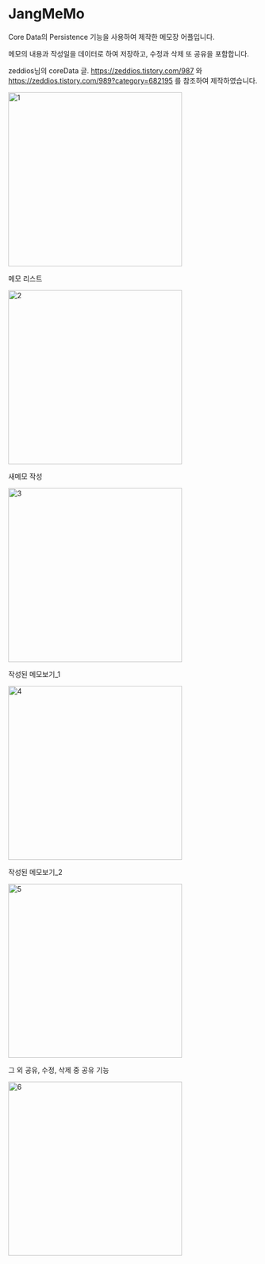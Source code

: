 # JangMeMo


  Core Data의 Persistence 기능을 사용하여 제작한 메모장 어플입니다.
  
  메모의 내용과 작성일을 데이터로 하여 저장하고, 수정과 삭제 또 공유을 포함합니다.
  
  
  zeddios님의 coreData 글.
  https://zeddios.tistory.com/987 와
  https://zeddios.tistory.com/989?category=682195 를 참조하여 제작하였습니다.
  
  


<img width="350" alt="1" src="https://user-images.githubusercontent.com/37135479/105853346-eca31080-6028-11eb-9c77-3bf0721cbce7.png">






  메모 리스트

<img width="350" alt="2" src="https://user-images.githubusercontent.com/37135479/105853393-fd538680-6028-11eb-9f6a-58c0ea065368.png">






  새메모 작성

<img width="350" alt="3" src="https://user-images.githubusercontent.com/37135479/105853505-1fe59f80-6029-11eb-9b18-09cfba003827.png">






  작성된 메모보기_1
  
<img width="350" alt="4" src="https://user-images.githubusercontent.com/37135479/105853565-32f86f80-6029-11eb-934b-f30017f94563.png">






  작성된 메모보기_2

<img width="350" alt="5" src="https://user-images.githubusercontent.com/37135479/105853692-4a375d00-6029-11eb-9916-b3577549c2a9.png">






  그 외 공유, 수정, 삭제 중 공유 기능
  
  <img width="350" alt="6" src="https://user-images.githubusercontent.com/37135479/105853734-5a4f3c80-6029-11eb-99a0-913c805d5ccc.png">

